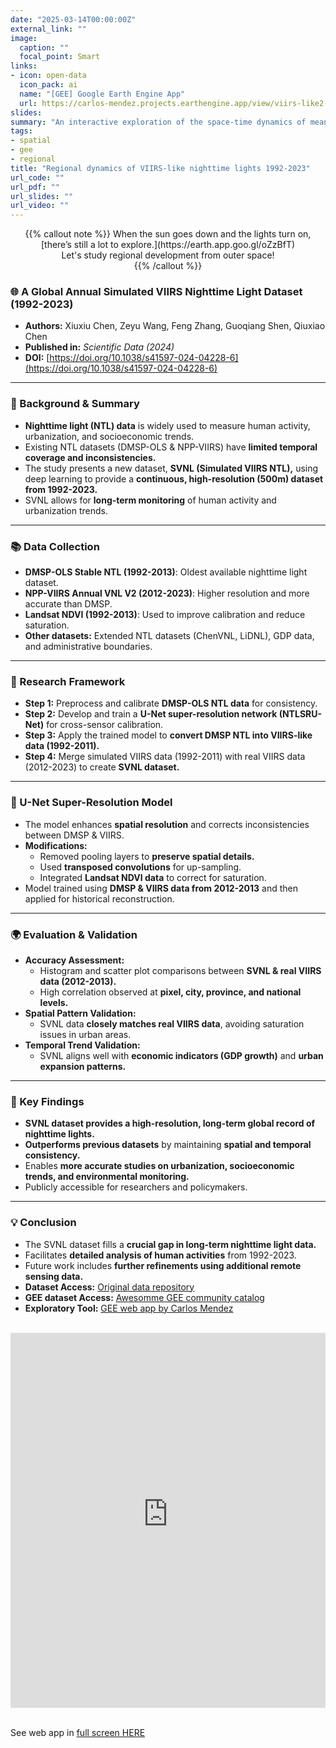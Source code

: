 ```yaml
---
date: "2025-03-14T00:00:00Z"
external_link: ""
image:
  caption: ""
  focal_point: Smart
links:
- icon: open-data
  icon_pack: ai
  name: "[GEE] Google Earth Engine App"
  url: https://carlos-mendez.projects.earthengine.app/view/viirs-like2-dynamics
slides:
summary: "An interactive exploration of the space-time dynamics of mean luminosity using the VIIRS-like data over the 1992-2023 period."
tags:
- spatial
- gee
- regional
title: "Regional dynamics of VIIRS-like nighttime lights 1992-2023"
url_code: ""
url_pdf: ""
url_slides: ""
url_video: ""
---
```


<style>
  .full-width-iframe {
    width: 100% !important;
    padding: 0 !important;
    margin: 0 !important;
  }

  .full-width-iframe iframe {
    display: block !important;
    width: 100% !important;
    height: 600px !important;
    border: none !important;
  }
</style>

<center>
{{% callout note %}}
When the sun goes down and the lights turn on, [there’s still a lot to explore.](https://earth.app.goo.gl/oZzBfT)
<br>
Let's study regional development from outer space!
<br>
{{% /callout %}}
</center>


### 🌐  A Global Annual Simulated VIIRS Nighttime Light Dataset (1992-2023)
- **Authors:** Xiuxiu Chen, Zeyu Wang, Feng Zhang, Guoqiang Shen, Qiuxiao Chen
- **Published in:** *Scientific Data (2024)*
- **DOI:** [https://doi.org/10.1038/s41597-024-04228-6](https://doi.org/10.1038/s41597-024-04228-6)

---

### 🔬 Background & Summary
- **Nighttime light (NTL) data** is widely used to measure human activity, urbanization, and socioeconomic trends.
- Existing NTL datasets (DMSP-OLS & NPP-VIIRS) have **limited temporal coverage and inconsistencies.**
- The study presents a new dataset, **SVNL (Simulated VIIRS NTL),** using deep learning to provide a **continuous, high-resolution (500m) dataset from 1992-2023.**
- SVNL allows for **long-term monitoring** of human activity and urbanization trends.

---

### 📚 Data Collection
- **DMSP-OLS Stable NTL (1992-2013)**: Oldest available nighttime light dataset.
- **NPP-VIIRS Annual VNL V2 (2012-2023)**: Higher resolution and more accurate than DMSP.
- **Landsat NDVI (1992-2013)**: Used to improve calibration and reduce saturation.
- **Other datasets:** Extended NTL datasets (ChenVNL, LiDNL), GDP data, and administrative boundaries.

---

### 🎯 Research Framework
- **Step 1:** Preprocess and calibrate **DMSP-OLS NTL data** for consistency.
- **Step 2:** Develop and train a **U-Net super-resolution network (NTLSRU-Net)** for cross-sensor calibration.
- **Step 3:** Apply the trained model to **convert DMSP NTL into VIIRS-like data (1992-2011).**
- **Step 4:** Merge simulated VIIRS data (1992-2011) with real VIIRS data (2012-2023) to create **SVNL dataset.**

---

### 🤖 U-Net Super-Resolution Model
- The model enhances **spatial resolution** and corrects inconsistencies between DMSP & VIIRS.
- **Modifications:**
  - Removed pooling layers to **preserve spatial details.**
  - Used **transposed convolutions** for up-sampling.
  - Integrated **Landsat NDVI data** to correct for saturation.
- Model trained using **DMSP & VIIRS data from 2012-2013** and then applied for historical reconstruction.

---

### 🌍 Evaluation & Validation
- **Accuracy Assessment:**
  - Histogram and scatter plot comparisons between **SVNL & real VIIRS data (2012-2013).**
  - High correlation observed at **pixel, city, province, and national levels.**
- **Spatial Pattern Validation:**
  - SVNL data **closely matches real VIIRS data**, avoiding saturation issues in urban areas.
- **Temporal Trend Validation:**
  - SVNL aligns well with **economic indicators (GDP growth)** and **urban expansion patterns.**

---

### 🔄 Key Findings
- **SVNL dataset provides a high-resolution, long-term global record of nighttime lights.**
- **Outperforms previous datasets** by maintaining **spatial and temporal consistency.**
- Enables **more accurate studies on urbanization, socioeconomic trends, and environmental monitoring.**
- Publicly accessible for researchers and policymakers.

---

### 💡 Conclusion
- The SVNL dataset fills a **crucial gap in long-term nighttime light data.**
- Facilitates **detailed analysis of human activities** from 1992-2023.
- Future work includes **further refinements using additional remote sensing data.**
- **Dataset Access:** [Original data repository](https://doi.org/10.6084/m9.figshare.22262545.v8)
- **GEE dataset Access:** [Awesomme GEE community catalog](https://gee-community-catalog.org/projects/srunet_npp_viirs_ntl/)
- **Exploratory Tool:** [GEE web app by Carlos Mendez](https://carlos-mendez.projects.earthengine.app/view/viirs-like2-dynamics) 


<br>

<div class="full-width-iframe">
  <iframe height="600" width="100%" frameborder="no" src="https://carlos-mendez.projects.earthengine.app/view/viirs-like2-dynamics?height=600"> </iframe>
</div>

<br>

See web app in [full screen HERE](https://carlos-mendez.projects.earthengine.app/view/viirs-like2-dynamics)



